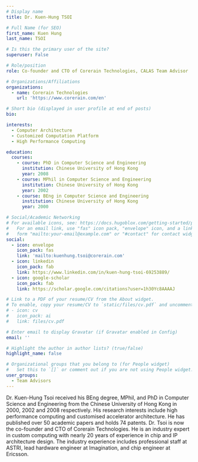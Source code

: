 ```yaml
---
# Display name
title: Dr. Kuen-Hung TSOI

# Full Name (for SEO)
first_name: Kuen Hung
last_name: TSOI

# Is this the primary user of the site?
superuser: False

# Role/position
role: Co-founder and CTO of Corerain Technologies, CALAS Team Advisor

# Organizations/Affiliations
organizations:
  - name: Corerain Technologies
    url: 'https://www.corerain.com/en'

# Short bio (displayed in user profile at end of posts)
bio: 

interests:
  - Computer Architecture
  - Customized Computation Platform
  - High Performance Computing

education:
  courses:
    - course: PhD in Computer Science and Engineering
      institution: Chinese University of Hong Kong
      year: 2008
    - course: MPhil in Computer Science and Engineering
      institution: Chinese University of Hong Kong
      year: 2002
    - course: BEng in Computer Science and Engineering
      institution: Chinese University of Hong Kong
      year: 2000

# Social/Academic Networking
# For available icons, see: https://docs.hugoblox.com/getting-started/page-builder/#icons
#   For an email link, use "fas" icon pack, "envelope" icon, and a link in the
#   form "mailto:your-email@example.com" or "#contact" for contact widget.
social:
  - icon: envelope
    icon_pack: fas
    link: 'mailto:kuenhung.tsoi@corerain.com'
  - icon: linkedin
    icon_pack: fab
    link: https://www.linkedin.com/in/kuen-hung-tsoi-69253889/
  - icon: google-scholar
    icon_pack: fab
    link: https://scholar.google.com/citations?user=1h30Yc8AAAAJ

# Link to a PDF of your resume/CV from the About widget.
# To enable, copy your resume/CV to `static/files/cv.pdf` and uncomment the lines below.
# - icon: cv
#   icon_pack: ai
#   link: files/cv.pdf

# Enter email to display Gravatar (if Gravatar enabled in Config)
email: ''

# Highlight the author in author lists? (true/false)
highlight_name: false

# Organizational groups that you belong to (for People widget)
#   Set this to `[]` or comment out if you are not using People widget.
user_groups:
  - Team Advisors
---
```


Dr. Kuen-Hung Tsoi received his BEng degree, MPhil, and PhD in Computer Science and Engineering from the Chinese University of Hong Kong in 2000, 2002 and 2008 respectively. His research interests include high performance computing and customised accelerator architecture. He has published over 50 academic papers and holds 74 patents.
Dr. Tsoi is now the co-founder and CTO of Corerain Technologies. He is an industry expert in custom computing with nearly 20 years of experience in chip and IP architecture design. The industry experience includes professional staff at ASTRI, lead hardware engineer at Imagination, and chip engineer at Ericsson.